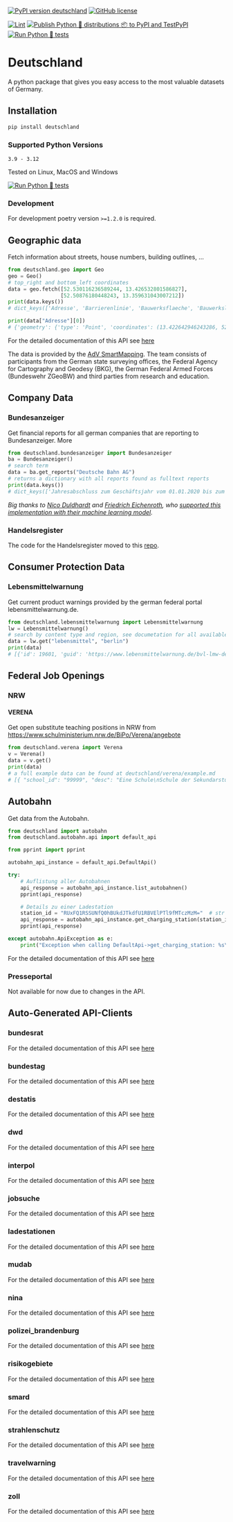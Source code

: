 [![PyPI version deutschland](https://badge.fury.io/py/deutschland.svg)](https://pypi.python.org/pypi/deutschland/)
[![GitHub license](https://img.shields.io/github/license/bundesAPI/deutschland.svg)](https://github.com/bundesAPI/deutschland/blob/main/LICENSE)

[![Lint](https://github.com/bundesAPI/deutschland/actions/workflows/black.yml/badge.svg?branch=main)](https://github.com/bundesAPI/deutschland/actions/workflows/black.yml)
[![Publish Python 🐍 distributions 📦 to PyPI and TestPyPI](https://github.com/bundesAPI/deutschland/actions/workflows/publish.yml/badge.svg?branch=main)](https://github.com/bundesAPI/deutschland/actions/workflows/publish.yml)
[![Run Python 🐍 tests](https://github.com/bundesAPI/deutschland/actions/workflows/runtests.yml/badge.svg?branch=main)](https://github.com/bundesAPI/deutschland/actions/workflows/runtests.yml)

# Deutschland
A python package that gives you easy access to the most valuable datasets of Germany.

## Installation
```bash
pip install deutschland
```

### Supported Python Versions
```
3.9 - 3.12
```
Tested on Linux, MacOS and Windows 

[![Run Python 🐍 tests](https://github.com/bundesAPI/deutschland/actions/workflows/runtests.yml/badge.svg?branch=main)](https://github.com/bundesAPI/deutschland/actions/workflows/runtests.yml)


### Development
For development poetry version `>=1.2.0` is required.

## Geographic data
Fetch information about streets, house numbers, building outlines, …

```python
from deutschland.geo import Geo
geo = Geo()
# top_right and bottom_left coordinates
data = geo.fetch([52.530116236589244, 13.426532801586827],
                 [52.50876180448243, 13.359631043007212])
print(data.keys())
# dict_keys(['Adresse', 'Barrierenlinie', 'Bauwerksflaeche', 'Bauwerkslinie', 'Bauwerkspunkt', 'Besondere_Flaeche', 'Besondere_Linie', 'Besonderer_Punkt', 'Gebaeudeflaeche', 'Gebaeudepunkt', 'Gewaesserflaeche', 'Gewaesserlinie', 'Grenze_Linie', 'Historischer_Punkt', 'Siedlungsflaeche', 'Vegetationslinie', 'Verkehrsflaeche', 'Verkehrslinie', 'Verkehrspunkt', 'Hintergrund'])

print(data["Adresse"][0])
# {'geometry': {'type': 'Point', 'coordinates': (13.422642946243286, 52.51500157651358)}, 'properties': {'postleitzahl': '10179', 'ort': 'Berlin', 'ortsteil': 'Mitte', 'strasse': 'Holzmarktstraße', 'hausnummer': '55'}, 'id': 0, 'type': 'Feature'}
```
For the detailed documentation of this API see [here](https://dev.adv-smart.de/docs/dokumentation/web_vektor_datenmodell.html)

The data is provided by the [AdV SmartMapping](https://dev.adv-smart.de/). The team consists of participants from the German state surveying offices, the Federal Agency for Cartography and Geodesy (BKG), the German Federal Armed Forces (Bundeswehr ZGeoBW) and third parties from research and education.


## Company Data

### Bundesanzeiger
Get financial reports for all german companies that are reporting to Bundesanzeiger.
More
```python
from deutschland.bundesanzeiger import Bundesanzeiger
ba = Bundesanzeiger()
# search term
data = ba.get_reports("Deutsche Bahn AG")
# returns a dictionary with all reports found as fulltext reports
print(data.keys())
# dict_keys(['Jahresabschluss zum Geschäftsjahr vom 01.01.2020 bis zum 31.12.2020', 'Konzernabschluss zum Geschäftsjahr vom 01.01.2020 bis zum 31.12.2020\nErgänzung der Veröffentlichung vom 04.06.2021',
```
*Big thanks to [Nico Duldhardt](https://github.com/2start) and [Friedrich Eichenroth](https://github.com/eichenroth), who [supported this implementation with their machine learning model](https://av.tib.eu/media/52366).*

### Handelsregister

The code for the Handelsregister moved to this [repo](https://github.com/bundesAPI/handelsregister).

## Consumer Protection Data

### Lebensmittelwarnung
Get current product warnings provided by the german federal portal lebensmittelwarnung.de.

```python
from deutschland.lebensmittelwarnung import Lebensmittelwarnung
lw = Lebensmittelwarnung()
# search by content type and region, see documetation for all available params
data = lw.get("lebensmittel", "berlin")
print(data)
# [{'id': 19601, 'guid': 'https://www.lebensmittelwarnung.de/bvl-lmw-de/detail/lebensmittel/19601', 'pubDate': 'Fri, 10 Feb 2017 12:28:45 +0000', 'imgSrc': 'https://www.lebensmittelwarnung.de/bvl-lmw-de/opensaga/attachment/979f8cd3-969e-4a6c-9a8e-4bdd61586cd4/data.jpg', 'title': 'Sidroga Bio Säuglings- und Kindertee', 'manufacturer': 'Lebensmittel', 'warning': 'Pyrrolizidinalkaloide', 'affectedStates': ['Baden-Württemberg', '...']}]
```

## Federal Job Openings

### NRW

#### VERENA
Get open substitute teaching positions in NRW from https://www.schulministerium.nrw.de/BiPo/Verena/angebote
```python
from deutschland.verena import Verena
v = Verena()
data = v.get()
print(data)
# a full example data can be found at deutschland/verena/example.md
# [{ "school_id": "99999", "desc": "Eine Schule\nSchule der Sekundarstufe II\ndes Landkreis Schuling\n9999 Schulingen", "replacement_job_title": "Lehrkraft", "subjects": [ "Fach 1", "Fach 2" ], "comments": "Bemerkung zur Stelle: Testbemerkung", "duration": "01.01.2021 - 01.01.2022", ...} ...]
```

## Autobahn

Get data from the Autobahn.

```python
from deutschland import autobahn
from deutschland.autobahn.api import default_api

from pprint import pprint

autobahn_api_instance = default_api.DefaultApi()

try:
    # Auflistung aller Autobahnen
    api_response = autobahn_api_instance.list_autobahnen()
    pprint(api_response)

    # Details zu einer Ladestation
    station_id = "RUxFQ1RSSUNfQ0hBUkdJTkdfU1RBVElPTl9fMTczMzM="  # str |
    api_response = autobahn_api_instance.get_charging_station(station_id)
    pprint(api_response)

except autobahn.ApiException as e:
    print("Exception when calling DefaultApi->get_charging_station: %s\n" % e)
```
For the detailed documentation of this API see [here](https://github.com/bundesAPI/deutschland/blob/main/docs/autobahn/README.md)

### Presseportal

Not available for now due to changes in the API.

## Auto-Generated API-Clients

### bundesrat
For the detailed documentation of this API see [here](https://github.com/bundesAPI/deutschland/blob/main/docs/bundesrat/README.md)
### bundestag
For the detailed documentation of this API see [here](https://github.com/bundesAPI/deutschland/blob/main/docs/bundestag/README.md)
### destatis
For the detailed documentation of this API see [here](https://github.com/bundesAPI/deutschland/blob/main/docs/destatis/README.md)
### dwd
For the detailed documentation of this API see [here](https://github.com/bundesAPI/deutschland/blob/main/docs/dwd/README.md)
### interpol
For the detailed documentation of this API see [here](https://github.com/bundesAPI/deutschland/blob/main/docs/interpol/README.md)
### jobsuche
For the detailed documentation of this API see [here](https://github.com/bundesAPI/deutschland/blob/main/docs/jobsuche/README.md)
### ladestationen
For the detailed documentation of this API see [here](https://github.com/bundesAPI/deutschland/blob/main/docs/ladestationen/README.md)
### mudab
For the detailed documentation of this API see [here](https://github.com/bundesAPI/deutschland/blob/main/docs/mudab/README.md)
### nina
For the detailed documentation of this API see [here](https://github.com/bundesAPI/deutschland/blob/main/docs/nina/README.md)
### polizei_brandenburg
For the detailed documentation of this API see [here](https://github.com/bundesAPI/deutschland/blob/main/docs/polizei_brandenburg/README.md)
### risikogebiete
For the detailed documentation of this API see [here](https://github.com/bundesAPI/deutschland/blob/main/docs/risikogebiete/README.md)
### smard
For the detailed documentation of this API see [here](https://github.com/bundesAPI/deutschland/blob/main/docs/smard/README.md)
### strahlenschutz
For the detailed documentation of this API see [here](https://github.com/bundesAPI/deutschland/blob/main/docs/strahlenschutz/README.md)
### travelwarning
For the detailed documentation of this API see [here](https://github.com/bundesAPI/deutschland/blob/main/docs/travelwarning/README.md)
### zoll
For the detailed documentation of this API see [here](https://github.com/bundesAPI/deutschland/blob/main/docs/zoll/README.md)
